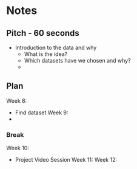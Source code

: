 # Notes 


## Pitch - 60 seconds
* Introduction to the data and why
  * What is the idea?
  * Which datasets have we chosen and why?
  * 

## Plan
Week 8:
- Find dataset
Week 9:
- 
### Break
Week 10:
- Project Video Session
Week 11:
Week 12:
